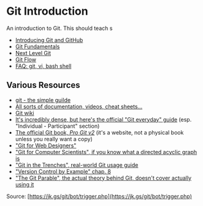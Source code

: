 # Git Introduction

An introduction to Git. This should teach s

- [Introducing Git and GitHub](./git_about.md)
- [Git Fundamentals](./git_fundamentals.md)
- [Next Level Git](./git_advanced.md)
- [Git Flow](./git_flow.md)
- [FAQ: git, vi, bash shell](./git_faq.md)

## Various Resources
- [git - the simple guilde](http://rogerdudler.github.io/git-guide/)
- [All sorts of documentation, videos, cheat sheets...](https://git-scm.com/documentation)
- [Git wiki](http://git.wiki.kernel.org/)
- [It's incredibly dense, but here's the official "Git everyday" guide](https://jk.gs/giteveryday.html)
    (esp. "Individual - Participant" section)
- [The official Git book, _Pro Git v2_](https://git-scm.com/book/en/v2)
    (it's a website, not a physical book unless you really want a copy)
- ["Git for Web Designers"](http://www.webdesignerdepot.com/2009/03/intro-to-git-for-web-designers/)
- ["Git for Computer Scientists", if you know what a directed acyclic graph is](http://eagain.net/articles/git-for-computer-scientists/)
- ["Git in the Trenches", real-world Git usage guide](http://cbx33.github.io/gitt/)
- ["Version Control by Example" chap. 8](http://ericsink.com/vcbe/html/git_example.html)
- ["The Git Parable", the actual theory behind Git, doesn't cover actually using it](http://tom.preston-werner.com/2009/05/19/the-git-parable.html)

Source: [https://jk.gs/git/bot/trigger.php](https://jk.gs/git/bot/trigger.php)
